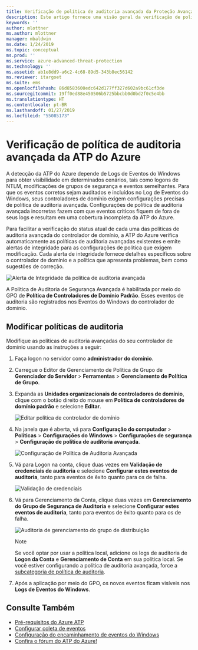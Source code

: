 ```yaml
---
title: Verificação de política de auditoria avançada da Proteção Avançada contra Ameaças do Azure | Microsoft Docs
description: Este artigo fornece uma visão geral da verificação de política de auditoria avançada da ATP do Azure.
keywords: ''
author: mlottner
ms.author: mlottner
manager: mbaldwin
ms.date: 1/24/2019
ms.topic: conceptual
ms.prod: ''
ms.service: azure-advanced-threat-protection
ms.technology: ''
ms.assetid: ab1e8dd9-a6c2-4c68-89d5-343b8ec56142
ms.reviewer: itargoet
ms.suite: ems
ms.openlocfilehash: 86d8583600edc642d177ff327d602a9bc61cf3de
ms.sourcegitcommit: 19ff0ed88e450506b5725bbcbb0d0bd2f0c5e4bb
ms.translationtype: HT
ms.contentlocale: pt-BR
ms.lasthandoff: 01/27/2019
ms.locfileid: "55085173"
---
```

# <a name="azure-atp-advanced-audit-policy-check"></a>Verificação de política de auditoria avançada da ATP do Azure

A detecção da ATP do Azure depende de Logs de Eventos do Windows para obter visibilidade em determinados cenários, tais como logons de NTLM, modificações de grupos de segurança e eventos semelhantes. Para que os eventos corretos sejam auditados e incluídos no Log de Eventos do Windows, seus controladores de domínio exigem configurações precisas de política de auditoria avançada. Configurações de política de auditoria avançada incorretas fazem com que eventos críticos fiquem de fora de seus logs e resultam em uma cobertura incompleta da ATP do Azure.

Para facilitar a verificação do status atual de cada uma das políticas de auditoria avançada do controlador de domínio, a ATP do Azure verifica automaticamente as políticas de auditoria avançadas existentes e emite alertas de integridade para as configurações de política que exigem modificação. Cada alerta de integridade fornece detalhes específicos sobre o controlador de domínio e a política que apresenta problemas, bem como sugestões de correção.

![Alerta de Integridade da política de auditoria avançada](media/atp-health-alert-audit-policy.png)


A Política de Auditoria de Segurança Avançada é habilitada por meio do GPO de **Política de Controladores de Domínio Padrão**. Esses eventos de auditoria são registrados nos Eventos do Windows do controlador de domínio. 

## <a name="modify-audit-policies"></a>Modificar políticas de auditoria 

Modifique as políticas de auditoria avançadas do seu controlador de domínio usando as instruções a seguir:

1. Faça logon no servidor como **administrador do domínio**.
2. Carregue o Editor de Gerenciamento de Política de Grupo de **Gerenciador do Servidor** > **Ferramentas** > **Gerenciamento de Política de Grupo**. 
3. Expanda as **Unidades organizacionais de controladores de domínio**, clique com o botão direito do mouse em **Política de controladores de domínio padrão** e selecione **Editar**. 

    ![Editar política de controlador de domínio](media/atp-advanced-audit-policy-check-step-1.png)

4. Na janela que é aberta, vá para **Configuração do computador** > **Políticas** > **Configurações do Windows** > **Configurações de segurança** > **Configuração de política de auditoria avançada**.

    ![Configuração de Política de Auditoria Avançada](media/atp-advanced-audit-policy-check-step-2.png)

5. Vá para Logon na conta, clique duas vezes em **Validação de credenciais de auditoria** e selecione **Configurar estes eventos de auditoria**, tanto para eventos de êxito quanto para os de falha. 

    ![Validação de credenciais](media/atp-advanced-audit-policy-check-step-3.png)

6. Vá para Gerenciamento da Conta, clique duas vezes em **Gerenciamento do Grupo de Segurança de Auditoria** e selecione **Configurar estes eventos de auditoria**, tanto para eventos de êxito quanto para os de falha.

    ![Auditoria de gerenciamento do grupo de distribuição](media/atp-advanced-audit-policy-check-step-4.png)

    > [!NOTE]
    > Se você optar por usar a política local, adicione os logs de auditoria de **Logon da Conta** e **Gerenciamento de Conta** em sua política local. Se você estiver configurando a política de auditoria avançada, force a [subcategoria de política de auditoria](https://docs.microsoft.com/windows/security/threat-protection/security-policy-settings/audit-force-audit-policy-subcategory-settings-to-override).

7. Após a aplicação por meio do GPO, os novos eventos ficam visíveis nos **Logs de Eventos do Windows**.

## <a name="see-also"></a>Consulte Também
- [Pré-requisitos do Azure ATP](atp-prerequisites.md)
- [Configurar coleta de eventos](configure-event-collection.md)
- [Configuração do encaminhamento de eventos do Windows](configure-event-forwarding.md)
- [Confira o fórum do ATP do Azure!](https://aka.ms/azureatpcommunity)
